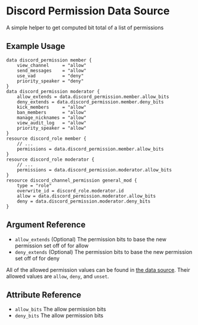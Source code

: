 # Discord Permission Data Source

A simple helper to get computed bit total of a list of permissions

## Example Usage

```hcl-terraform
data discord_permission member {
    view_channel     = "allow"
    send_messages    = "allow"
    use_vad          = "deny"
    priority_speaker = "deny"
}
data discord_permission moderator {
    allow_extends = data.discord_permission.member.allow_bits
    deny_extends = data.discord_permission.member.deny_bits
    kick_members     = "allow"
    ban_members      = "allow"
    manage_nicknames = "allow"
    view_audit_log   = "allow"
    priority_speaker = "allow"
}
resource discord_role member {
    // ...
    permissions = data.discord_permission.member.allow_bits
}
resource discord_role moderator {
    // ...
    permissions = data.discord_permission.moderator.allow_bits
}
resource discord_channel_permission general_mod {
    type = "role"
    overwrite_id = discord_role.moderator.id 
    allow = data.discord_permission.moderator.allow_bits
    deny = data.discord_permission.moderator.deny_bits
}
```

## Argument Reference

* `allow_extends` (Optional) The permission bits to base the new permission set off of for allow
* `deny_extends` (Optional) The permission bits to base the new permission set off of for deny

All of the allowed permission values can be found in [the data source](https://github.com/aequasi/terraform-provider-discord/blob/master/discord/data_source_discord_permission.go#L15-47).
Their allowed values are `allow`, `deny`, and `unset`.

## Attribute Reference

* `allow_bits` The allow permission bits
* `deny_bits` The allow permission bits